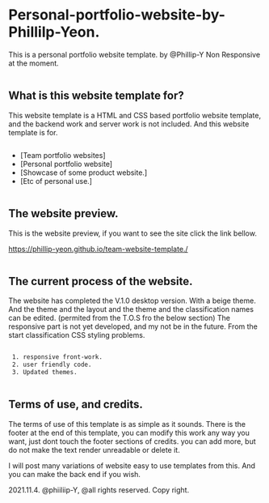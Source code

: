 # Personal-portfolio-website-by-Phillilp-Yeon.
This is a personal portfolio website template. by @Phillip-Y Non Responsive at the moment.

<p align="left"> <a href="https://twitter.com/" target="blank"><img src="https://img.shields.io/twitter/follow/?logo=twitter&style=for-the-badge" alt="" /></a> </p>

## What is this website template for?

This website template is a HTML and CSS based portfolio website template, and the backend work and server work is not included. And this website template is for.

<p align="left"> <a href="https://twitter.com/" target="blank"><img src="https://img.shields.io/twitter/follow/?logo=twitter&style=for-the-badge" alt="" /></a> </p>

- [Team portfolio websites]
- [Personal portfolio website]
- [Showcase of some product website.]
- [Etc of personal use.]

<p align="left"> <a href="https://twitter.com/" target="blank"><img src="https://img.shields.io/twitter/follow/?logo=twitter&style=for-the-badge" alt="" /></a> </p>

## The website preview.

This is the website preview, if you want to see the site click the link bellow.

https://phillip-yeon.github.io/team-website-template./

<p align="left"> <a href="https://twitter.com/" target="blank"><img src="https://img.shields.io/twitter/follow/?logo=twitter&style=for-the-badge" alt="" /></a> </p>

## The current process of the website.

The website has completed the V.1.0 desktop version. With a beige theme. And the theme and the layout and the theme and the classification names can be edited. (permited from the T.O.S fro the below section) The responsive part is not yet developed, and my not be in the future. From the start classification CSS styling problems. 

<p align="left"> <a href="https://twitter.com/" target="blank"><img src="https://img.shields.io/twitter/follow/?logo=twitter&style=for-the-badge" alt="" /></a> </p>

```bash
 1. responsive front-work.
 2. user friendly code.
 3. Updated themes.
```

<p align="left"> <a href="https://twitter.com/" target="blank"><img src="https://img.shields.io/twitter/follow/?logo=twitter&style=for-the-badge" alt="" /></a> </p>

## Terms of use, and credits.

The terms of use of this template is as simple as it sounds. There is the footer at the end of this template, you can modify this work any way you want, just dont touch the footer sections of credits. you can add more, but do not make the text render unreadable or delete it.

I will post many variations of website easy to use templates from this. And you can make the back end if you wish. 


2021.11.4. @phiiliip-Y, @all rights reserved. Copy right.
